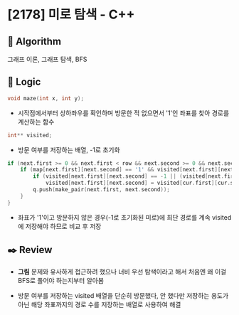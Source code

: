 # [2178] 미로 탐색 - C++

## :pushpin: **Algorithm**

그래프 이론, 그래프 탐색, BFS

## :round_pushpin: **Logic**

```c++
void maze(int x, int y);
```

- 시작점에서부터 상하좌우를 확인하며 방문한 적 없으면서 '1'인 좌표를 찾아 경로를 계산하는 함수

```c++
int** visited;
```

- 방문 여부를 저장하는 배열, -1로 초기화

```c++
if (next.first >= 0 && next.first < row && next.second >= 0 && next.second < col) {
    if (map[next.first][next.second] == '1' && visited[next.first][next.second] == -1) {
        if (visited[next.first][next.second] == -1 || (visited[next.first][next.second] > visited[cur.first][cur.second] + 1))
            visited[next.first][next.second] = visited[cur.first][cur.second] + 1;
        q.push(make_pair(next.first, next.second));
    }
}
```

- 좌표가 '1'이고 방문하지 않은 경우(-1로 초기화된 미로)에 최단 경로를 계속 visited에 저장해야 하므로 비교 후 저장

## :black_nib: **Review**

- **그림** 문제와 유사하게 접근하려 했으나 너비 우선 탐색이라고 해서 처음엔 왜 이걸 BFS로 풀어야 하는지부터 알아봄

- 방문 여부를 저장하는 visited 배열을 단순히 방문했다, 안 했다만 저장하는 용도가 아닌 해당 좌표까지의 경로 수를 저장하는 배열로 사용하여 해결
